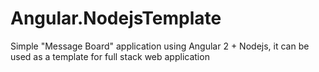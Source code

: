 # Angular.NodejsTemplate
Simple "Message Board" application using Angular 2 + Nodejs, it can be used as a template for full stack web application
